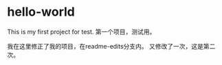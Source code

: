 # hello-world
This is my first project for test. 第一个项目，测试用。

我在这里修正了我的项目，在readme-edits分支内。
又修改了一次，这是第二次。
